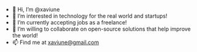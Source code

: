 - 👋 Hi, I’m @xaviune
- 👀 I’m interested in technology for the real world and startups!
- 🌱 I’m currently accepting jobs as a freelance!
- 💞️ I’m willing to collaborate on open-source solutions that help improve the world!
- 📫 Find me at xaviune@gmail.com

<!---
xaviune/xaviune is a ✨ special ✨ repository because its `README.md` (this file) appears on your GitHub profile.
You can click the Preview link to take a look at your changes.
--->
